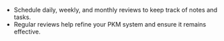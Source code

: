 - Schedule daily, weekly, and monthly reviews to keep track of notes and tasks.
- Regular reviews help refine your PKM system and ensure it remains effective.